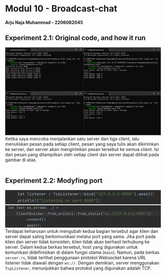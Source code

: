 # Modul 10 - Broadcast-chat
**Arju Naja Muhammad - 2206082045**

## Experiment 2.1: Original code, and how it run
![img.png](img.png)
Ketika saya mencoba menjalankan satu server dan tiga client, lalu menuliskan pesan pada setiap client, pesan yang saya tulis akan dikirimkan ke server, dan server akan mengirimkan pesan tersebut ke semua client. Isi dari pesan yang ditampilkan oleh setiap client dan server dapat dilihat pada gambar di atas. <br> <br>
## Experiment 2.2: Modyfing port
![img_1.png](img_1.png)
<br>
![img_2.png](img_2.png)
<br>
Terdapat keharusan untuk mengubah kedua bagian tersebut agar klien dan server dapat saling berkomunikasi melalui port yang sama. Jika port pada klien dan server tidak konsisten, klien tidak akan berhasil terhubung ke server. Dalam kedua berkas tersebut, host yang digunakan untuk komunikasi didefinisikan di dalam fungsi utama (`main`). Namun, pada berkas `server.rs`, tidak terlihat penggunaan protokol Websocket karena URL listener tidak diawali dengan `ws://`. Dengan demikian, server menggunakan `TcpListener`, menunjukkan bahwa protokol yang digunakan adalah TCP. <br> <br>


